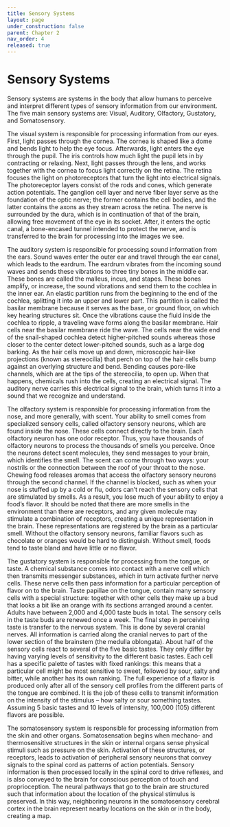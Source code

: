 ```yaml
---
title: Sensory Systems
layout: page
under_construction: false
parent: Chapter 2
nav_order: 4
released: true
---
```


# Sensory Systems
Sensory systems are systems in the body that allow humans to perceive and interpret different types of sensory information from our environment. The five main sensory systems are: Visual, Auditory, Olfactory, Gustatory, and Somatosensory.

The visual system is responsible for processing information from our eyes. First, light passes through the cornea. The cornea is shaped like a dome and bends light to help the eye focus. Afterwards, light enters the eye through the pupil. The iris controls how much light the pupil lets in by contracting or relaxing. Next, light passes through the lens, and works together with the cornea to focus light correctly on the retina. The retina focuses the light on photoreceptors that turn the light into electrical signals. The photoreceptor layers consist of the rods and cones, which generate action potentials. The ganglion cell layer and nerve fiber layer serve as the foundation of the optic nerve; the former contains the cell bodies, and the latter contains the axons as they stream across the retina. The nerve is surrounded by the dura, which is in continuation of that of the brain, allowing free movement of the eye in its socket. After, it enters the optic canal, a bone-encased tunnel intended to protect the nerve, and is transferred to the brain for processing into the images we see.

The auditory system is responsible for processing sound information from the ears. Sound waves enter the outer ear and travel through the ear canal, which leads to the eardrum. The eardrum vibrates from the incoming sound waves and sends these vibrations to three tiny bones in the middle ear. These bones are called the malleus, incus, and stapes. These bones amplify, or increase, the sound vibrations and send them to the cochlea in the inner ear. An elastic partition runs from the beginning to the end of the cochlea, splitting it into an upper and lower part. This partition is called the basilar membrane because it serves as the base, or ground floor, on which key hearing structures sit. Once the vibrations cause the fluid inside the cochlea to ripple, a traveling wave forms along the basilar membrane. Hair cells near the basilar membrane ride the wave. The cells near the wide end of the snail-shaped cochlea detect higher-pitched sounds whereas those closer to the center detect lower-pitched sounds, such as a large dog barking. As the hair cells move up and down, microscopic hair-like projections (known as stereocilia) that perch on top of the hair cells bump against an overlying structure and bend. Bending causes pore-like channels, which are at the tips of the stereocilia, to open up. When that happens, chemicals rush into the cells, creating an electrical signal. The auditory nerve carries this electrical signal to the brain, which turns it into a sound that we recognize and understand.

The olfactory system is responsible for processing information from the nose, and more generally, with scent. Your ability to smell comes from specialized sensory cells, called olfactory sensory neurons, which are found inside the nose. These cells connect directly to the brain. Each olfactory neuron has one odor receptor. Thus, you have thousands of olfactory neurons to process the thousands of smells you perceive. Once the neurons detect scent molecules, they send messages to your brain, which identifies the smell. The scent can come through two ways: your nostrils or the connection between the roof of your throat to the nose. Chewing food releases aromas that access the olfactory sensory neurons through the second channel. If the channel is blocked, such as when your nose is stuffed up by a cold or flu, odors can’t reach the sensory cells that are stimulated by smells. As a result, you lose much of your ability to enjoy a food’s flavor. It should be noted that there are more smells in the environment than there are receptors, and any given molecule may stimulate a combination of receptors, creating a unique representation in the brain. These representations are registered by the brain as a particular smell. Without the olfactory sensory neurons, familiar flavors such as chocolate or oranges would be hard to distinguish. Without smell, foods tend to taste bland and have little or no flavor.

The gustatory system is responsible for processing from the tongue, or taste. A chemical substance comes into contact with a nerve cell which then transmits messenger substances, which in turn activate further nerve cells. These nerve cells then pass information for a particular perception of flavor on to the brain. Taste papillae on the tongue, contain many sensory cells with a special structure: together with other cells they make up a bud that looks a bit like an orange with its sections arranged around a center. Adults have between 2,000 and 4,000 taste buds in total. The sensory cells in the taste buds are renewed once a week. The final step in perceiving taste is transfer to the nervous system. This is done by several cranial nerves. All information is carried along the cranial nerves to part of the lower section of the brainstem (the medulla oblongata). About half of the sensory cells react to several of the five basic tastes. They only differ by having varying levels of sensitivity to the different basic tastes. Each cell has a specific palette of tastes with fixed rankings: this means that a particular cell might be most sensitive to sweet, followed by sour, salty and bitter, while another has its own ranking. The full experience of a flavor is produced only after all of the sensory cell profiles from the different parts of the tongue are combined. It is the job of these cells to transmit information on the intensity of the stimulus – how salty or sour something tastes. Assuming 5 basic tastes and 10 levels of intensity, 100,000 (105) different flavors are possible.

The somatosensory system is responsible for processing information from the skin and other organs. Somatosensation begins when mechano- and thermosensitive structures in the skin or internal organs sense physical stimuli such as pressure on the skin. Activation of these structures, or receptors, leads to activation of peripheral sensory neurons that convey signals to the spinal cord as patterns of action potentials. Sensory information is then processed locally in the spinal cord to drive reflexes, and is also conveyed to the brain for conscious perception of touch and proprioception. The neural pathways that go to the brain are structured such that information about the location of the physical stimulus is preserved. In this way, neighboring neurons in the somatosensory cerebral cortex in the brain represent nearby locations on the skin or in the body, creating a map.